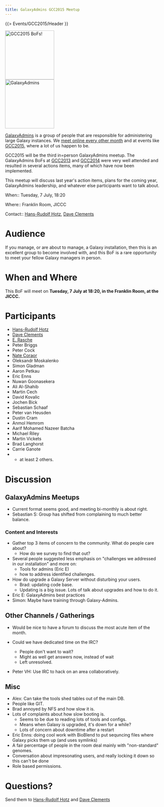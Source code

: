 ```yaml
---
title: GalaxyAdmins GCC2015 Meetup
---
```

{{> Events/GCC2015/Header }}

<div class='left'><a href='/src/events/gcc2015/bofs/index.md'><img src="/src/images/logos/GCC2015BoFs300.png" alt="GCC2015 BoFs!" width="160" /></a>
<br />
<a href='/src/community/galaxy-admins/index.md'><img src="/src/images/logos/GalaxyAdmins.png" alt="GalaxyAdmins" width="160" /></a></div>

[GalaxyAdmins](/src/community/galaxy-admins/index.md) is a group of people that are responsible for administering large Galaxy instances.  We [meet online every other month](/src/community/galaxy-admins/meetups/index.md) and at events like [GCC2015](http://gcc2015.tsl.ac.uk/), where a lot of us happen to be.

GCC2015 will be the third in=person GalaxyAdmins meetup.  The GalaxyAdmins BoFs at [GCC2013](/src/events/gcc2013/bof/galaxy-admins/index.md) and [GCC2014](/src/events/gcc2014/bofs/galaxy-admins/index.md) were very well attended and resulted in several actions items, many of which have now been implemented.

This meetup will discuss last year's action items, plans for the coming year, GalaxyAdmins leadership, and whatever else participants want to talk about.

When:: Tuesday, 7 July, 18:20

Where:: Franklin Room, JICCC

Contact:: [Hans-Rudolf Hotz](/src/people/hansrudolf-hotz/index.md), [Dave Clements](/src/people/dave-clements/index.md)


# Audience

If you manage, or are about to manage, a Galaxy installation, then this is an excellent group to become involved with, and this BoF is a rare opportunity to meet your fellow Galaxy managers in person.

# When and Where

This BoF will meet on **Tuesday, 7 July at 18:20, in the Franklin Room, at the JICCC.**

# Participants

* [Hans-Rudolf Hotz](/src/people/hansrudolf-hotz/index.md)
* [Dave Clements](/src/people/dave-clements/index.md)
* [E. Rasche](/src/people/helena-rasche/index.md)
* Peter Briggs
* Peter Cock
* [Nate Coraor](/src/people/nate/index.md)
* Oleksandr Moskalenko
* Simon Gladman
* Aaron Petkau
* Eric Enns
* Nuwan Goonasekera
* Ali Al-Shahib
* Martin Cech
* David Kovalic
* Jochen Bick
* Sebastian Schaaf
* Peter van Heusden
* Dustin Cram
* Anmol Hemrom
* Aarif Mohamed Nazeer Batcha
* Michael Riley
* Martin Vickets
* Brad Langhorst
* Carrie Ganote
* + at least 2 others.

# Discussion

## GalaxyAdmins Meetups

* Current format seems good, and meeting bi-monthly is about right.
* Sebastian S: Group has shifted from complaining to much better balance.

### Content and Interests

* Gather top 3 items of concern to the community.  What do people care about?
  * How do we survey to find that out?
* Several people suggested less emphasis on "challenges we addressed in our installation" and more on:
  * Tools for admins (Eric E)
  * how to address identified challenges.
* How do upgrade a Galaxy Server without disturbing your users.
  * Brad: updating code base.
  * Updating is a big issue.  Lots of talk about upgrades and how to do it.
* Eric E: GalaxyAdmins best practices
* Simon: Maybe have training through Galaxy-Admins.

## Other Channels / Gatherings

* Would be nice to have a forum to discuss the most acute item of the month.
* Could we have dedicated time on the IRC?
  * People don't want to wait?
  * Might as well get answers now, instead of wait
  * Left unresolved.

* Peter VH: Use IRC to hack on an area collaboratively.

## Misc

* Alex: Can take the tools shed tables out of the main DB.
* People like GIT.
* Brad annoyed by NFS and how slow it is.
* Lots of complaints about how slow booting is.
  * Seems to be due to reading lots of tools and configs.
  * Means when Galaxy is upgraded, it's down for a while?
  * Lots of concern about downtime after a restart
* Eric Enns: doing cool work with BioBlend to put sequncing files where Galaxy picks them up (and uses symlinks)
* A fair percentage of people in the room deal mainly with "non-standard" genomes.
* Conversation about impresonating users, and really locking it down so this can't be done
* Role based permissions.

# Questions?

Send them to [Hans-Rudolf Hotz](/src/people/hansrudolf-hotz/index.md) and [Dave Clements](/src/people/dave-clements/index.md)
